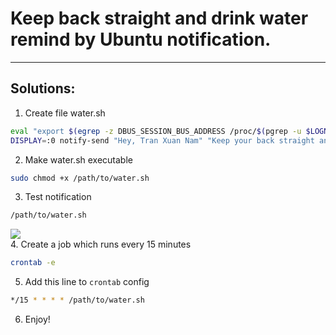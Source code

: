 # Keep back straight and drink water remind by Ubuntu notification.
-----  
## Solutions:
1. Create file water.sh
```sh
eval "export $(egrep -z DBUS_SESSION_BUS_ADDRESS /proc/$(pgrep -u $LOGNAME gnome-session)/environ)";
DISPLAY=:0 notify-send "Hey, Tran Xuan Nam" "Keep your back straight and drink water!"
```  
2. Make water.sh executable
```sh
sudo chmod +x /path/to/water.sh
```
3. Test notification
```sh
/path/to/water.sh
```
![](http://i.imgur.com/o3OSEU8.jpg)  
4. Create a job which runs every 15 minutes
```sh
crontab -e
```
5. Add this line to `crontab` config  
```sh
*/15 * * * * /path/to/water.sh
```
6. Enjoy!

